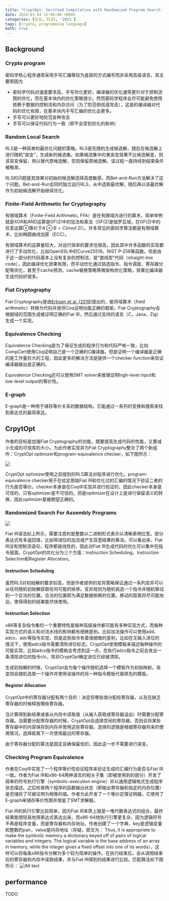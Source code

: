 ```yaml
---
title: "CryptOpt: Verified Compilation with Randomized Program Search for Cryptographic Primitives"
date: 2024-03-04 12:00:00 +0800
categories: [论文, PLDI, '2023']
tags: [crypto, programming language]
math: true
---
```


## Background

### Crypto program

密码学核心程序通常采用手写汇编等较为底层的方式编写而非采用高级语言。其主要原因为
* 密码学代码对速度要求高，手写优化更好。编译器的优化通常更针对于控制流图的优化，而在基本块内的优化策略很少。然而密码学程序会尽可能避免使用依赖于数据的控制流和内存访问（为了防范侧信道攻击），这是的编译器对代码的优化有限，在基本块内手写汇编的优化会更多。
* 手写可以更好地防范各种攻击
* 手写可以保证代码行为一致（即不会受到优化的影响）

### Random Local Search

RLS是一种简单的最优化问题的策略。RLS首先随机生成候选解，随后在候选解上进行随机“突变”，生成新的候选集。如果候选集中的某突变效果不比候选解差，则该突变保留，用以替代原候选解，否则保留原候选解。该过程一直持续到结束条件被触发。

RLS的问题是其效果对初始的候选解选择高度敏感，而Bet-and-Run方法解决了这个问题。Bet-and-Run会同时独立运行RLS，从中选取最优解，随后再以该最优解作为初始候选解开始继续优化。

### Finite-Field Arithmetic for Cryptography

有限域算术（Finite-Field Arithmetic, FFA）是在有限域内进行的算术，简单举例就是XOR和AND运算是GF(2)中的加法和乘法（GF(2)是伽罗瓦域，在GF(2)中的任意运算$\otimes$等价于$A\otimes B = C (mod\ 2)$）。许多常见的密码学算法都是有限域算术，比如椭圆曲线加密（ECC）。

有限域算术的运算量较大，对运行效率的要求也很高，因此其中许多函数的实现都进行了手动优化，比如OpenSSL中的Curve25519，NIST P-256等函数。但是由于这一部分的代码基本上没有复杂的控制流，是“直线型”代码（straight-line code），因此编译优化效果有限，而手动优化通过挑选指令、指令调度、寄存器分配等优化，甚至于cache预测、cache替换策略等微架构优化策略，效果比编译器生成代码好很多。

### Fiat Cryptography

Fiat Cryptography是由[Erbsen et al. [2019]](https://dl.acm.org/doi/abs/10.1145/3421473.3421477)提出的，能将域算术（field arithmetic）转换为代码并提供Coq证明功能正确的框架。Fiat Cryptography会根据域的范围生成被证明正确的Fiat IR，然后通过支持的语言（C，Java，Zig）生成一个实现。

### Equivalence Checking

Equivalence Checking是为了保证生成的程序行为和代码严格一致，比如CompCert使用Coq证明自己是一个正确的C编译器。但是证明一个编译器是正确的是工作量巨大的工程，因此更多的解决方法是提供一个checker function来验证编译器输出是正确的。

Equivalence Checking还可以使用SMT solver来推理证明high-level input和low-level output的等价性。

### E-graph

E-graph是一种用于储存等价关系的数据结构，它能通过一系列的变换和搜索来找到表达式的最简表达。

## CrpytOpt

作者的目标是加强Fiat Cryptography的功能，既要提高生成代码的性能，又要减小生成的可信库的大小。为此作者实现并为Fiat Cryptography整合了两个新组件：CryptOpt optimizer和program-equivalence checker，如下图所示：

![](/assets/img/2024-03-04-'CryptOpt%20Verified%20Compilation%20with%20Randomized%20Program%20Search%20for%20Cryptographic%20Primitives'/1.png)

CryptOpt optimizer使用之前提到的RLS算法对程序进行优化。program-equivalence checker用于在给定原始Fiat IR和优化过的汇编的情况下验证二者的行为是否等价。checker本身是在Coq中实现并进行验证的，因此checker本身是可信的，只有optimizer是不可信的。但是optimizer在设计上是进行保留语义的转换，因此optimizer是被期望正确的。

### Randomized Search For Assembly Programs

![](/assets/img/2024-03-04-'CryptOpt%20Verified%20Compilation%20with%20Randomized%20Program%20Search%20for%20Cryptographic%20Primitives'/2.png)

Fiat IR语法如上所示，需要注意的是整数以二进制形式表示以清晰表明位宽。部分表达式有多返回值，比如带进位的加法或产生双宽结果的乘法。可以看出来，Fiat IR没有控制流语句，程序都是线性的，因此对Fiat IR生成代码的优化可以集中在指令层面。CryptOpt的优化分为三个方面：Instruction Scheduling，Instruction Selection和Register Allocation。

#### Instruction Scheduling

虽然RLS对初始解的要求较高，但是作者提供的变异策略保证通过一系列变异可以从任何随机初始解获取任何可能的排序。变异规则为随机挑选一个指令并随机移动到一个合法的位置。合法的位置即为满足数据依赖的位置。移动的距离将尽可能地远，使得得到的结果能尽快使用。

#### Instruction Selection

x86等复杂指令集的一个重要特性是每种高级操作都可能有多种实现方式，而每种实现方式的语义和对流水线的影响都有细微差别。比如加法操作可以使用add、adcx、adc等指令实现，但是这些指令有着很细微的差别，比如在无输入进位的情况下，使用adcx指令需要清除进位标志。CryptOpt使用模板来描述每种操作的可能实现，比如adcx指令的模板会考虑到这一点，在执行adcx指令之前会发出一条清除进位的指令clc，除非CryptOpt确定进位已经被清除。

生成初始解的时候，CryptOpt会为每个操作随机选择一个模板作为初始映射。突变则会随机选取一个操作并使用该操作的另一种指令模板代替原先的模板。

#### Register Allocation

CryptOpt中的寄存器分配有两个目的：决定将哪些值分配给寄存器，以及在缺乏寄存器的时候释放哪些寄存器。

当计算得到新结果或者从内存中读取值（从输入获取或寄存器溢出）时需要分配寄存器。当需要分配寄存器的时候，CryptOpt会选择空闲的寄存器，否则会将某些寄存器中的内容保存到内存并使用这些寄存器。选择的逻辑是根据寄存器将来的使用情况，选择距离下一次使用最远的寄存器。

由于寄存器分配的算法是固定且确保最佳的，因此这一步不需要进行突变。

### Checking Program Equivalence

作者在Coq中实现了一个程序等价性验证程序来验证生成的汇编行为是否与Fiat IR一致。作者为Fiat IR和x86-64两种语言的相关子集（即被使用到的部分）开发了简单的符号执行引擎（symbolic-execution engine）并以通用逻辑格式生成程序状态描述。之后检查两个程序的函数输出状态（即输出寄存器和指定的内存位置）是否储存了可被证明为相等的值。作者为此开发了一个等价定理证明器，它使用了E-graph来储存等价性图并借鉴了SMT求解器。

Fiat IR的执行引擎比较简单，因为Fiat IR本质上就是一堆代数表达式的组合，最终结果能很轻易地用表达式表达出来。而x86-64地执行引擎更复杂，因为逻辑符号不再是程序变量，而是寄存器和内存地址。作者创建了一个字典，key是逻辑变量和整数的pair，value是内存地址（存疑，原文为： Thus, it is appropriate to make the symbolic memory a dictionary keyed off of pairs
of logical variables and integers. The logical variable is the base address of an array in memory,
while the integer gives a fixed offset into one of its words），这样可以将每条x86指令分解为多个较为简单的操作。在执行结束后，会从调用结束后的寄存器和内存中读取结果，并与Fiat IR得到的结果进行比较。匹配算法如下图所示：
![Alt text](/assets/img/2024-03-04-'CryptOpt%20Verified%20Compilation%20with%20Randomized%20Program%20Search%20for%20Cryptographic%20Primitives'/3.png)

## performance

TODO